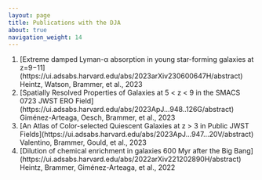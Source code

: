 ```yaml
---
layout: page
title: Publications with the DJA
about: true
navigation_weight: 14
---
```


<ol>
    <li>[Extreme damped Lyman-α absorption in young star-forming galaxies at z=9−11](https://ui.adsabs.harvard.edu/abs/2023arXiv230600647H/abstract)</li>
    Heintz, Watson, Brammer, et al., 2023
    <li>[Spatially Resolved Properties of Galaxies at 5 < z < 9 in the SMACS 0723 JWST ERO Field](https://ui.adsabs.harvard.edu/abs/2023ApJ...948..126G/abstract)</li>
    Giménez-Arteaga, Oesch, Brammer, et al., 2023
    <li>[An Atlas of Color-selected Quiescent Galaxies at z > 3 in Public JWST Fields](https://ui.adsabs.harvard.edu/abs/2023ApJ...947...20V/abstract)</li>
    Valentino, Brammer, Gould, et al., 2023
    <li>[Dilution of chemical enrichment in galaxies 600 Myr after the Big Bang](https://ui.adsabs.harvard.edu/abs/2022arXiv221202890H/abstract)</li>
    Heintz, Brammer, Giménez-Arteaga, et al., 2022
</ol>
